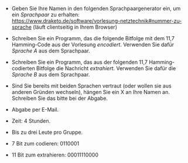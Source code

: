 - Geben Sie Ihre Namen in den folgenden Sprachpaargenerator ein, um ein *Sprachpaar* zu erhalten:
https://www.draketo.de/software/vorlesung-netztechnik#nummer-zu-sprache (läuft clientseitig in Ihrem Browser)
- Schreiben Sie ein Programm, das die folgende Bitfolge mit dem 11,7 Hamming-Code aus der Vorlesung *encodiert*. Verwenden Sie dafür *Sprache A* aus dem Sprachpaar.
- Schreiben Sie ein Programm, das aus der folgenden 11,7 Hamming-codierten Bitfolge die Nachricht *extrahiert*. Verwenden Sie dafür die *Sprache B* aus dem Sprachpaar.
- Sind Sie bereits mit beiden Sprachen vertraut (oder wollen sie aus anderen Gründen wechseln), hängen Sie ein X an Ihre Namen an. Schreiben Sie das bitte bei der Abgabe.

- Abgabe per E-Mail.
- Zeit: 4 Stunden.
- Bis zu drei Leute pro Gruppe.
- 7 Bit zum codieren: 0110001
- 11 Bit zum extrahieren: 00011110000

